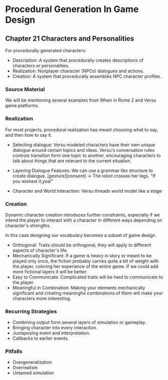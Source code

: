 # Procedural Generation In Game Design

## Chapter 21 Characters and Personalities

For procedurally generated characters:

- Description: A system that procedurally creates descriptions of characters or personalities.
- Realization: Nonplayer character (NPCs) dialogues and actions.
- Creation: A system that procedurally assembles NPC character profiles.

### Source Material

We will be mentioning several examples from When in Rome 2 and Versu game platforms.

### Realization

For most projects, procedural realization has meant choosing what to say, and then how to say it.

- Selecting dialogue: Versu modeled characters have their own unique dialogue around certain topics and ideas. Versu's conversation rules controls transition form one topic to another, encouraging characters to talk about things that are relevant to the current situation.

- Layering Dialogue Features: We can use a grammar like structure to create dialogue. [gesture][consent] -> The robot crosses her legs. "If you wishest it,yea!"

- Character and World Interaction: Versu threads world model like a stage

### Creation

Dynamic character creation introduces further constraints, especially if we intend the player to interact with a character in different ways depending on character's strengths.

In this case designing our vocabulary becomes  a subset of game design.

- Orthogonal: Traits should be orthogonal, they will apply to different aspects of character's life.
- Mechanically Significant: If a game is heavy in story or meant to be played only once, the fiction probably carries quite a bit of weight with the player, coloring her experience of the entire game. If we could add more fictional layers it will be better.
- Easy to Communicate: Complicated traits will be hard to communicate to the player.
- Meaningful in Combination: Making your elements mechanically significant and creating meaningful combinations of them will make your characters more interesting.

### Recurring Strategies

- Combining output form several layers of simulation or gameplay. 
- Bringing character into every interaction.
- Juxtaposing event and interpretation.
- Callbacks to earlier events.

### Pitfalls

- Overgeneralization
- Overrealism
- Untamed simulation
